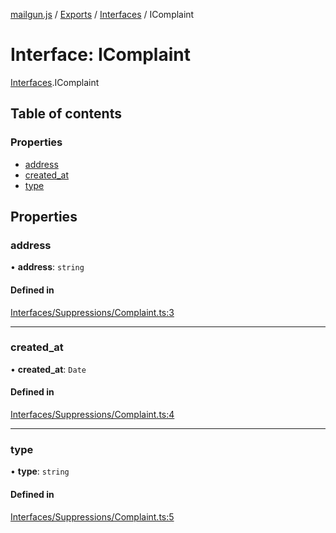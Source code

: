 [mailgun.js](../README.md) / [Exports](../modules.md) / [Interfaces](../modules/Interfaces.md) / IComplaint

# Interface: IComplaint

[Interfaces](../modules/Interfaces.md).IComplaint

## Table of contents

### Properties

- [address](Interfaces.IComplaint.md#address)
- [created\_at](Interfaces.IComplaint.md#created_at)
- [type](Interfaces.IComplaint.md#type)

## Properties

### address

• **address**: `string`

#### Defined in

[Interfaces/Suppressions/Complaint.ts:3](https://github.com/mailgun/mailgun.js/blob/a212f26/lib/Interfaces/Suppressions/Complaint.ts#L3)

___

### created\_at

• **created\_at**: `Date`

#### Defined in

[Interfaces/Suppressions/Complaint.ts:4](https://github.com/mailgun/mailgun.js/blob/a212f26/lib/Interfaces/Suppressions/Complaint.ts#L4)

___

### type

• **type**: `string`

#### Defined in

[Interfaces/Suppressions/Complaint.ts:5](https://github.com/mailgun/mailgun.js/blob/a212f26/lib/Interfaces/Suppressions/Complaint.ts#L5)
